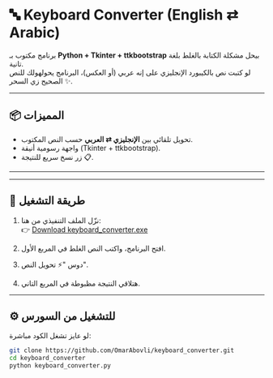 # 🔤 Keyboard Converter (English ⇄ Arabic)

برنامج مكتوب بـ **Python + Tkinter + ttkbootstrap** بيحل مشكلة الكتابة بالغلط بلغة تانية.  
لو كتبت نص بالكيبورد الإنجليزي على إنه عربي (أو العكس)، البرنامج يحولهولك للنص الصحيح زي السحر ✨.

---

## 📦 المميزات
- تحويل تلقائي بين **الإنجليزي ⇄ العربي** حسب النص المكتوب.
- واجهة رسومية أنيقة (Tkinter + ttkbootstrap).
- زر نسخ سريع للنتيجة 📋.

---



---

## 🚀 طريقة التشغيل
1. نزّل الملف التنفيذي من هنا:  
   👉 [Download keyboard_converter.exe](https://github.com/OmarAbovli/keyboard_converter/blob/master/dist/keyboard_converter.exe)

2. افتح البرنامج، واكتب النص الغلط في المربع الأول.
3. دوس "⚡ تحويل النص".
4. هتلاقي النتيجة مظبوطة في المربع التاني.  

---

## ⚙️ للتشغيل من السورس
لو عايز تشغل الكود مباشرة:
```bash
git clone https://github.com/OmarAbovli/keyboard_converter.git
cd keyboard_converter
python keyboard_converter.py
